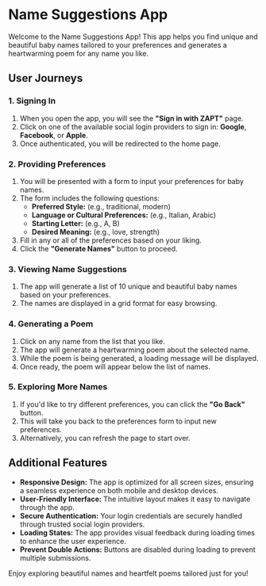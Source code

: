 # Name Suggestions App

Welcome to the Name Suggestions App! This app helps you find unique and beautiful baby names tailored to your preferences and generates a heartwarming poem for any name you like.

## User Journeys

### 1. Signing In

1. When you open the app, you will see the **"Sign in with ZAPT"** page.
2. Click on one of the available social login providers to sign in: **Google**, **Facebook**, or **Apple**.
3. Once authenticated, you will be redirected to the home page.

### 2. Providing Preferences

1. You will be presented with a form to input your preferences for baby names.
2. The form includes the following questions:
   - **Preferred Style:** (e.g., traditional, modern)
   - **Language or Cultural Preferences:** (e.g., Italian, Arabic)
   - **Starting Letter:** (e.g., A, B)
   - **Desired Meaning:** (e.g., love, strength)
3. Fill in any or all of the preferences based on your liking.
4. Click the **"Generate Names"** button to proceed.

### 3. Viewing Name Suggestions

1. The app will generate a list of 10 unique and beautiful baby names based on your preferences.
2. The names are displayed in a grid format for easy browsing.

### 4. Generating a Poem

1. Click on any name from the list that you like.
2. The app will generate a heartwarming poem about the selected name.
3. While the poem is being generated, a loading message will be displayed.
4. Once ready, the poem will appear below the list of names.

### 5. Exploring More Names

1. If you'd like to try different preferences, you can click the **"Go Back"** button.
2. This will take you back to the preferences form to input new preferences.
3. Alternatively, you can refresh the page to start over.

## Additional Features

- **Responsive Design:** The app is optimized for all screen sizes, ensuring a seamless experience on both mobile and desktop devices.
- **User-Friendly Interface:** The intuitive layout makes it easy to navigate through the app.
- **Secure Authentication:** Your login credentials are securely handled through trusted social login providers.
- **Loading States:** The app provides visual feedback during loading times to enhance the user experience.
- **Prevent Double Actions:** Buttons are disabled during loading to prevent multiple submissions.

Enjoy exploring beautiful names and heartfelt poems tailored just for you!